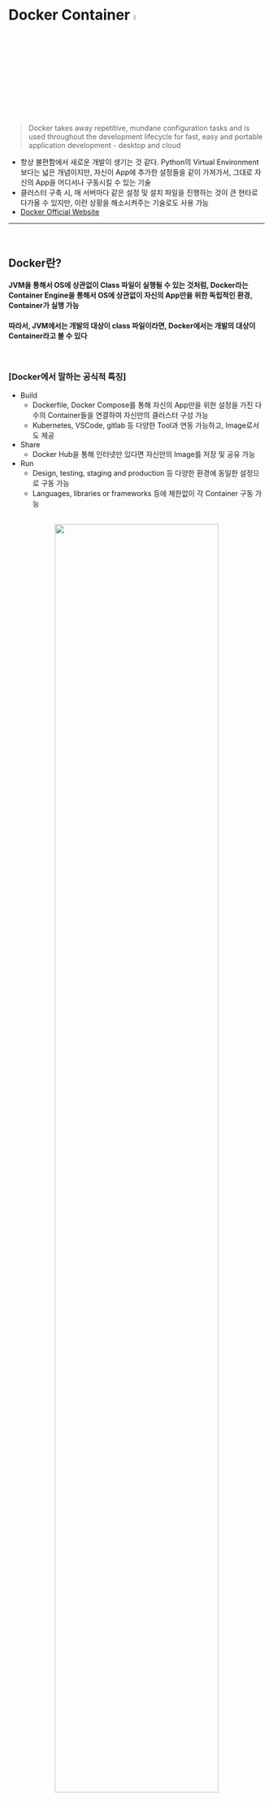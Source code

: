 # Docker Container <img width="5%" src="https://user-images.githubusercontent.com/37537227/156572300-ea255bc9-0636-420d-b743-f6f6f9fefcd2.png">
> Docker takes away repetitive, mundane configuration tasks and is used throughout the development lifecycle for fast, easy and portable application development - desktop and cloud
* 항상 불편함에서 새로운 개발이 생기는 것 같다. Python의 Virtual Environment보다는 넓은 개념이지만, 자신이 App에 추가한 설정들을 같이 가져가서, 그대로 자신의 App을 어디서나 구동시킬 수 있는 기술
* 클러스터 구축 시, 매 서버마다 같은 설정 및 설치 파일을 진행하는 것이 큰 현타로 다가올 수 있지만, 이런 상황을 해소시켜주는 기술로도 사용 가능
* [Docker Official Website](https://www.docker.com/)

<hr>
<br>

## Docker란? 
#### JVM을 통해서 OS에 상관없이 Class 파일이 실행될 수 있는 것처럼, Docker라는 Container Engine을 통해서 OS에 상관없이 자신의 App만을 위한 독립적인 환경, Container가 실행 가능
#### 따라서, JVM에서는 개발의 대상이 class 파일이라면, Docker에서는 개발의 대상이 Container라고 볼 수 있다

<br>

### [Docker에서 말하는 공식적 특징]
* Build
  * Dockerfile, Docker Compose를 통해 자신의 App만을 위한 설정을 가진 다수의 Container들을 연결하여 자신만의 클러스터 구성 가능
  * Kubernetes, VSCode, gitlab 등 다양한 Tool과 연동 가능하고, Image로서도 제공
* Share
  * Docker Hub을 통해 인터넷만 있다면 자신만의 Image를 저장 및 공유 가능
* Run
  *  Design, testing, staging and production 등 다양한 환경에 동일한 설정으로 구동 가능
  *  Languages, libraries or frameworks 등에 제한없이 각 Container 구동 가능

<br>

<div align="center">
  <img width="80%" src="https://user-images.githubusercontent.com/37537227/156577535-26427fcf-ecde-4586-a2a1-cfd8fd28a768.png">
</div>

<br>

### [기존의 VM vs Docker Engine]
* 기존의 VM은 Hypervisor Layer 위에 또 다른 GuestOS를 생성하여 그 GuestOS를 포함한 독립된 Virtual Machine 환경을 구축
  * 따라서, VMWare를 사용해보면, 별도의 새로운 컴퓨터에 새로운 OS를 설치해서 접속하는 느낌
  * 각각의 GuestOS는 굉장히 큰 Overhead로 발생 - OS는 정말 복잡하고 무거운 SW이기에 >> OS적으로 Context Switching할때 Hypervisor가 할당 받은 Resource를 또 다시 나누기 때문
* Docker Engine은 HostOS에 별도의 GuestOS를 미포함하는 독립된 Container 환경을 구축
  * 따라서, Docker Container를 사용해보면, 같은 컴퓨터에서 별도의 OS 설치없이 접속하는 느낌
  * GuestOS 생성이 없기에 Resource 절약 및 빠른 실행 가능

<br>
<hr>
<br>

## Architecture
#### 

<br>

### [주요 컴포넌트]
* Container
  * `a container is simply another process on your machine that has been isolated from all other processes on the host machine.`
  * `think of a container as an extended version of chroot.`
  * [Container의 비밀은 Kernel Namespaces and Cgroups](https://medium.com/@saschagrunert/demystifying-containers-part-i-kernel-space-2c53d6979504)
* Images
  * Docker Container가 기동될 때 Image가 제공하는 Custom Filesystem을 사용
  * Custom Filesystem는 Application 기동되는데 필요한 모든 것을 포함
    * all dependencies
    * configuration
      *  environment variables
      * a default command to run, 
      * other metadata.
    * scripts
    * binaries
* Dockerfile 
  * (Layer 형태로 Image가 생성됌 - 가장 빈번히 변경되는 부분을 마지막에 작성하는 것이 Best Practice)

<br>

<div align="center">
  <img width="80%" src="https://user-images.githubusercontent.com/37537227/156572546-635ffb47-0fe2-4d26-a889-9a9904859c3f.png">
</div>

<br>

### [구성도]
* Client
  * Cli 처리를 위한 Client SW
* Docker Host
  * Image로 실제 Container 구동을 위한 SW
* Registry
  * Docker Image를 저장할 수 있는 저장소
    * public
      * DockerHub
      * GitHub Packages
    * private
      * Amazon Web Services
      * Google Cloud
      * Microsoft Azure

<br>
<hr>
<br>

### Getting Started
#### 대략적인 사용 방법

<br>

<div align="center">
  <img width="80%" src="https://user-images.githubusercontent.com/37537227/156589691-740e457e-f418-4d1f-aed3-b0de6d80cafd.png">
</div>

<br>

### [getting-started image 실행]
```sh
docker run -d -p 80:80 docker/getting-started
```
* flag
  * -d : run the container in detached mode (background)
  * -p : map port 80 (host) to port 80 (container)
  * docker/getting-started : image 

<br>

### [Dockerfile]
```Dockerfile
FROM <baseImage> # 어떠한 이미지를 사용할지

WORKDIR <workingDirectory> # ADD, COPY, CMD, ENTRYPOINT or RUN instructions가 실행될 디렉토리 설정

COPY <fromFile> <toDirectory>

RUN <command> <parameter>

ENTRYPINT ["executable", "param1", "param2"] # Container가 기동될 때 어떠한 executable을 실행할지 설정
```

<br>

### [Command]
```sh
# Dockerfile로 docker image 빌드
docker build -f <nameOfDockerfile> -t <nameOfDockerImage> <dirOfDockerfile>

# docker image 조회
docker images 

# docker image로 container 실행
docker run    -d -p <hostPort>:<containerPort> <imageName> 

# docker container 중지
docker stop <containerId>

# docker container 삭제
docker rm <containerId>

# 현재 실행되고 있는 docker container 조회
docker ps

# docker image name 혹은 tag 변경
docker tag <oldImageName>:<oldTag> <newImageName>:<newTag>

# DockerHub에 docker image 배포
docker login
docker push dockerHubAccountName/imageName:tagName
```
